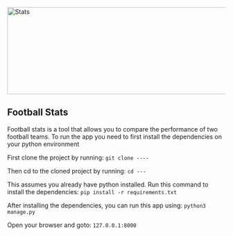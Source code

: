 <img src="https://cdn.dribbble.com/users/962944/screenshots/14138307/media/ca3377660c3d2053c9d91ac175871429.gif" alt="Stats" width="1000" height="200">
<h2>Football Stats</h2>
<p>Football stats is a tool that allows you to compare the performance of two football teams.
To run the app you need to first install the dependencies on your python environment</p>

First clone the project by running: 
`git clone ----`

Then cd to the cloned project by running: 
`cd ---`

This assumes you already have python installed. Run this command to install the dependencies:
`pip install -r requirements.txt`

After installing the dependencies, you can run this app using: 
`python3 manage.py`

Open your browser and goto:
`127.0.0.1:8000`
